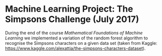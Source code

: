# Machine Learning Project: The Simpsons Challenge (July 2017)

During the end of the course _Mathematical Foundations of Machine Learning_ we  implemented a variation of the random forest algorithm to recognise the Simpsons characters on a given data set (taken from Kaggle: https://www.kaggle.com/alexattia/the-simpsons-characters-dataset).

